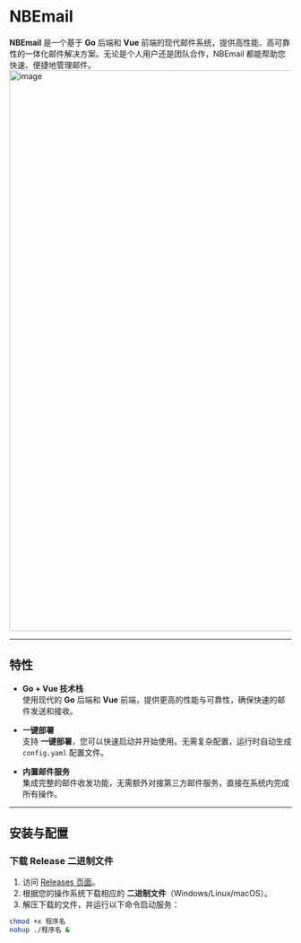 # NBEmail

**NBEmail** 是一个基于 **Go** 后端和 **Vue** 前端的现代邮件系统，提供高性能、高可靠性的一体化邮件解决方案。无论是个人用户还是团队合作，NBEmail 都能帮助您快速、便捷地管理邮件。
<img width="2009" height="1000" alt="image" src="https://github.com/user-attachments/assets/9f5c9466-3558-4e6e-8b0d-d299cc8e3a65" />

---

## 特性

- **Go + Vue 技术栈**  
  使用现代的 **Go** 后端和 **Vue** 前端，提供更高的性能与可靠性，确保快速的邮件发送和接收。

- **一键部署**  
  支持 **一键部署**，您可以快速启动并开始使用。无需复杂配置，运行时自动生成 `config.yaml` 配置文件。

- **内置邮件服务**  
  集成完整的邮件收发功能，无需额外对接第三方邮件服务，直接在系统内完成所有操作。

---

## 安装与配置

### 下载 Release 二进制文件

1. 访问 [Releases 页面]([https://github.com/your-repo/nbemail/releases](https://github.com/0x1221/nbEmail/releases))。
2. 根据您的操作系统下载相应的 **二进制文件**（Windows/Linux/macOS）。
3. 解压下载的文件，并运行以下命令启动服务：

```bash
chmod +x 程序名
nohup ./程序名 &
